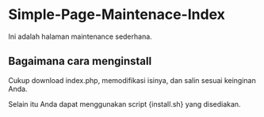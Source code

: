 # Simple-Page-Maintenace-Index

Ini adalah halaman maintenance sederhana.

## Bagaimana cara menginstall

Cukup download index.php, memodifikasi isinya, dan salin sesuai keinginan Anda.

Selain itu Anda dapat menggunakan script {install.sh} yang disediakan.